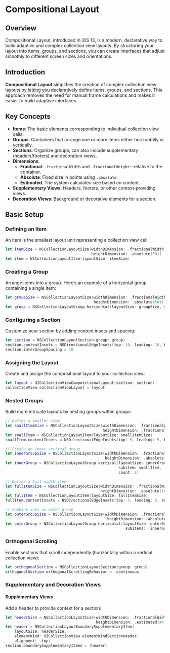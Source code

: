 # Compositional Layout

## Overview

Compositional Layout, introduced in iOS 13, is a modern, declarative way to build adaptive and complex collection view layouts. By structuring your layout into items, groups, and sections, you can create interfaces that adjust smoothly to different screen sizes and orientations.

## Introduction

**Compositional Layout** simplifies the creation of complex collection view layouts by letting you declaratively define items, groups, and sections. This approach removes the need for manual frame calculations and makes it easier to build adaptive interfaces.

## Key Concepts

- **Items**: The basic elements corresponding to individual collection view cells.
- **Groups**: Containers that arrange one or more items either horizontally or vertically.
- **Sections**: Organize groups; can also include supplementary (headers/footers) and decoration views.
- **Dimensions**:
  - **Fractional**: `.fractionalWidth` and `.fractionalHeight`—relative to the container.
  - **Absolute**: Fixed size in points using `.absolute`.
  - **Estimated**: The system calculates size based on content.
- **Supplementary Views**: Headers, footers, or other context-providing views.
- **Decoration Views**: Background or decorative elements for a section.

## Basic Setup

### Defining an Item

An item is the smallest layout unit representing a collection view cell:

```swift
let itemSize = NSCollectionLayoutSize(widthDimension: .fractionalWidth(1.0),
                                      heightDimension: .absolute(50))
let item = NSCollectionLayoutItem(layoutSize: itemSize)
```

### Creating a Group

Arrange items into a group. Here’s an example of a horizontal group containing a single item:

```swift
let groupSize = NSCollectionLayoutSize(widthDimension: .fractionalWidth(1.0),
                                       heightDimension: .absolute(50))
let group = NSCollectionLayoutGroup.horizontal(layoutSize: groupSize, subitems: [item])
```

### Configuring a Section

Customize your section by adding content insets and spacing:

```swift
let section = NSCollectionLayoutSection(group: group)
section.contentInsets = NSDirectionalEdgeInsets(top: 10, leading: 10, bottom: 10, trailing: 10)
section.interGroupSpacing = 10
```

### Assigning the Layout

Create and assign the compositional layout to your collection view:

```swift
let layout = UICollectionViewCompositionalLayout(section: section)
collectionView.collectionViewLayout = layout
```


### Nested Groups

Build more intricate layouts by nesting groups within groups:

```swift
// Define a smaller item
let smallItemSize = NSCollectionLayoutSize(widthDimension: .fractionalWidth(0.5),
                                           heightDimension: .fractionalHeight(1.0))
let smallItem = NSCollectionLayoutItem(layoutSize: smallItemSize)
smallItem.contentInsets = NSDirectionalEdgeInsets(top: 5, leading: 5, bottom: 5, trailing: 5)

// Create an inner vertical group
let innerGroupSize = NSCollectionLayoutSize(widthDimension: .fractionalWidth(0.5),
                                            heightDimension: .absolute(100))
let innerGroup = NSCollectionLayoutGroup.vertical(layoutSize: innerGroupSize,
                                                  subitem: smallItem,
                                                  count: 2)

// Define a full-width item
let fullItemSize = NSCollectionLayoutSize(widthDimension: .fractionalWidth(0.5),
                                          heightDimension: .absolute(100))
let fullItem = NSCollectionLayoutItem(layoutSize: fullItemSize)
fullItem.contentInsets = NSDirectionalEdgeInsets(top: 5, leading: 5, bottom: 5, trailing: 5)

// Combine into an outer group
let outerGroupSize = NSCollectionLayoutSize(widthDimension: .fractionalWidth(1.0),
                                             heightDimension: .absolute(100))
let outerGroup = NSCollectionLayoutGroup.horizontal(layoutSize: outerGroupSize,
                                                     subitems: [innerGroup, fullItem])
```

### Orthogonal Scrolling

Enable sections that scroll independently (horizontally within a vertical collection view):

```swift
let orthogonalSection = NSCollectionLayoutSection(group: group)
orthogonalSection.orthogonalScrollingBehavior = .continuous
```

### Supplementary and Decoration Views

#### Supplementary Views

Add a header to provide context for a section:

```swift
let headerSize = NSCollectionLayoutSize(widthDimension: .fractionalWidth(1.0),
                                        heightDimension: .estimated(44))
let header = NSCollectionLayoutBoundarySupplementaryItem(
    layoutSize: headerSize,
    elementKind: UICollectionView.elementKindSectionHeader,
    alignment: .top)
section.boundarySupplementaryItems = [header]
```
